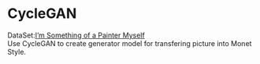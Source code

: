 # CycleGAN

DataSet:[I’m Something of a Painter Myself](https://www.kaggle.com/c/gan-getting-started)  
Use CycleGAN to create generator model for transfering picture into Monet Style.
